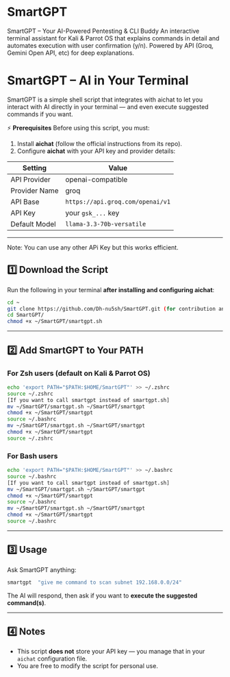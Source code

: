 # SmartGPT
SmartGPT – Your AI-Powered Pentesting &amp; CLI Buddy An interactive terminal assistant for Kali &amp; Parrot OS that explains commands in detail and automates execution with user confirmation (y/n). Powered by  API (Groq, Gemini Open API, etc) for deep explanations.

# SmartGPT – AI in Your Terminal

SmartGPT is a simple shell script that integrates with aichat to let you interact with AI directly in your terminal — and even execute suggested commands if you want.

⚡ **Prerequisites**
Before using this script, you must:

1. Install **aichat** (follow the official instructions from its repo).
2. Configure **aichat** with your API key and provider details:

| Setting       | Value                            |
| ------------- | -------------------------------- |
| API Provider  | openai-compatible                |
| Provider Name | groq                             |
| API Base      | `https://api.groq.com/openai/v1` |
| API Key       | your `gsk_...` key               |
| Default Model | `llama-3.3-70b-versatile`        |

---
Note: You can use any other APi Key but this works efficient.

## 1️⃣ Download the Script

Run the following in your terminal **after installing and configuring aichat**:

```bash
cd ~
git clone https://github.com/Dh-nu5sh/SmartGPT.git (for contribution and whole files)
cd SmartGPT/
chmod +x ~/SmartGPT/smartgpt.sh

```

---

## 2️⃣ Add SmartGPT to Your PATH

### For **Zsh** users (default on Kali & Parrot OS)

```bash
echo 'export PATH="$PATH:$HOME/SmartGPT"' >> ~/.zshrc
source ~/.zshrc
[If you want to call smartgpt instead of smartgpt.sh]
mv ~/SmartGPT/smartgpt.sh ~/SmartGPT/smartgpt
chmod +x ~/SmartGPT/smartgpt
source ~/.bashrc
mv ~/SmartGPT/smartgpt.sh ~/SmartGPT/smartgpt
chmod +x ~/SmartGPT/smartgpt
source ~/.zshrc
```

### For **Bash** users

```bash
echo 'export PATH="$PATH:$HOME/SmartGPT"' >> ~/.bashrc
source ~/.bashrc
[If you want to call smartgpt instead of smartgpt.sh]
mv ~/SmartGPT/smartgpt.sh ~/SmartGPT/smartgpt
chmod +x ~/SmartGPT/smartgpt
source ~/.bashrc
mv ~/SmartGPT/smartgpt.sh ~/SmartGPT/smartgpt
chmod +x ~/SmartGPT/smartgpt
source ~/.bashrc

```

---

## 3️⃣ Usage

Ask SmartGPT anything:

```bash
smartgpt  "give me command to scan subnet 192.168.0.0/24"
```

The AI will respond, then ask if you want to **execute the suggested command(s)**.

---

## 4️⃣ Notes

* This script **does not** store your API key — you manage that in your `aichat` configuration file.
* You are free to modify the script for personal use.

